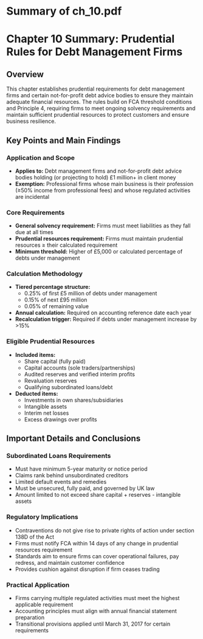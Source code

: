 # Summary of ch_10.pdf

# Chapter 10 Summary: Prudential Rules for Debt Management Firms

## Overview
This chapter establishes prudential requirements for debt management firms and certain not-for-profit debt advice bodies to ensure they maintain adequate financial resources. The rules build on FCA threshold conditions and Principle 4, requiring firms to meet ongoing solvency requirements and maintain sufficient prudential resources to protect customers and ensure business resilience.

## Key Points and Main Findings

### Application and Scope
- **Applies to:** Debt management firms and not-for-profit debt advice bodies holding (or projecting to hold) £1 million+ in client money
- **Exemption:** Professional firms whose main business is their profession (≥50% income from professional fees) and whose regulated activities are incidental

### Core Requirements
- **General solvency requirement:** Firms must meet liabilities as they fall due at all times
- **Prudential resources requirement:** Firms must maintain prudential resources ≥ their calculated requirement
- **Minimum threshold:** Higher of £5,000 or calculated percentage of debts under management

### Calculation Methodology
- **Tiered percentage structure:**
  - 0.25% of first £5 million of debts under management
  - 0.15% of next £95 million
  - 0.05% of remaining value
- **Annual calculation:** Required on accounting reference date each year
- **Recalculation trigger:** Required if debts under management increase by >15%

### Eligible Prudential Resources
- **Included items:**
  - Share capital (fully paid)
  - Capital accounts (sole traders/partnerships)
  - Audited reserves and verified interim profits
  - Revaluation reserves
  - Qualifying subordinated loans/debt
- **Deducted items:**
  - Investments in own shares/subsidiaries
  - Intangible assets
  - Interim net losses
  - Excess drawings over profits

## Important Details and Conclusions

### Subordinated Loans Requirements
- Must have minimum 5-year maturity or notice period
- Claims rank behind unsubordinated creditors
- Limited default events and remedies
- Must be unsecured, fully paid, and governed by UK law
- Amount limited to not exceed share capital + reserves - intangible assets

### Regulatory Implications
- Contraventions do not give rise to private rights of action under section 138D of the Act
- Firms must notify FCA within 14 days of any change in prudential resources requirement
- Standards aim to ensure firms can cover operational failures, pay redress, and maintain customer confidence
- Provides cushion against disruption if firm ceases trading

### Practical Application
- Firms carrying multiple regulated activities must meet the highest applicable requirement
- Accounting principles must align with annual financial statement preparation
- Transitional provisions applied until March 31, 2017 for certain requirements